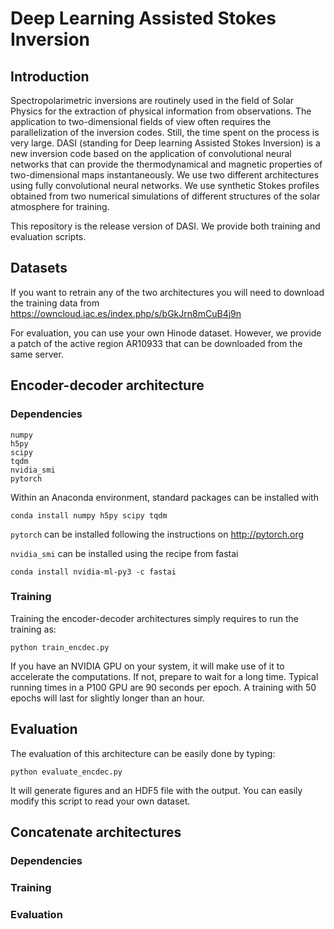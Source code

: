 # Deep Learning Assisted Stokes Inversion

## Introduction

Spectropolarimetric inversions are routinely used in the field of Solar Physics 
for the extraction of physical information from observations. The application 
to two-dimensional fields of view often requires the parallelization of the 
inversion codes. Still, the time spent on the process is very large.
DASI (standing for Deep learning Assisted Stokes Inversion) is a new 
inversion code based on the application of convolutional neural 
networks that can provide the thermodynamical and magnetic properties 
of two-dimensional maps instantaneously.
We use two different architectures using fully convolutional neural 
networks. We use synthetic Stokes profiles obtained from two numerical 
simulations of different structures of the solar atmosphere for training.

This repository is the release version of DASI. We provide both
training and evaluation scripts.


## Datasets

If you want to retrain any of the two architectures you will need to download
the training data from https://owncloud.iac.es/index.php/s/bGkJrn8mCuB4j9n

For evaluation, you can use your own Hinode dataset. However, we provide 
a patch of the active region AR10933 that can be downloaded from the same
server.

## Encoder-decoder architecture

### Dependencies

    numpy
    h5py
    scipy
    tqdm
    nvidia_smi
    pytorch

Within an Anaconda environment, standard packages can be installed with

    conda install numpy h5py scipy tqdm

`pytorch` can be installed following the instructions on http://pytorch.org

`nvidia_smi` can be installed using the recipe from fastai

    conda install nvidia-ml-py3 -c fastai

### Training


Training the encoder-decoder architectures simply requires to run the training as:

    python train_encdec.py

If you have an NVIDIA GPU on your system, it will make use of it to accelerate
the computations. If not, prepare to wait for a long time. Typical running times
in a P100 GPU are 90 seconds per epoch. A training with 50 epochs will last
for slightly longer than an hour.


## Evaluation

The evaluation of this architecture can be easily done by typing:

    python evaluate_encdec.py

It will generate figures and an HDF5 file with the output. You can easily
modify this script to read your own dataset. 


## Concatenate architectures

### Dependencies

### Training

### Evaluation